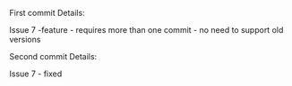 First commit Details: 

Issue 7 -feature - requires more than one commit - no need to support old versions

Second commit Details:

Issue 7 - fixed